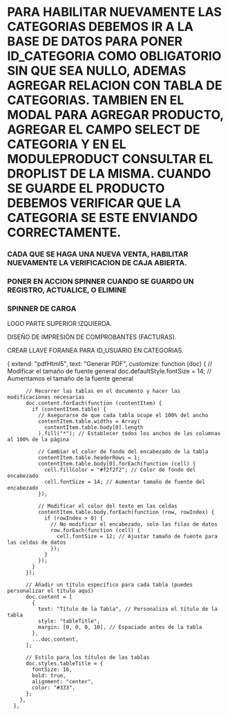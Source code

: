 # PARA HABILITAR NUEVAMENTE LAS CATEGORIAS DEBEMOS IR A LA BASE DE DATOS PARA PONER ID_CATEGORIA COMO OBLIGATORIO SIN QUE SEA NULLO, ADEMAS AGREGAR RELACION CON TABLA DE CATEGORIAS. TAMBIEN EN EL MODAL PARA AGREGAR PRODUCTO, AGREGAR EL CAMPO SELECT DE CATEGORIA Y EN EL MODULEPRODUCT CONSULTAR EL DROPLIST DE LA MISMA. CUANDO SE GUARDE EL PRODUCTO DEBEMOS VERIFICAR QUE LA CATEGORIA SE ESTE ENVIANDO CORRECTAMENTE.





### CADA QUE SE HAGA UNA NUEVA VENTA, HABILITAR NUEVAMENTE LA VERIFICACION DE CAJA ABIERTA.
### PONER EN ACCION SPINNER CUANDO SE GUARDO UN REGISTRO, ACTUALICE, O ELIMINE 
### SPINNER DE CARGA


LOGO PARTE SUPERIOR IZQUIERDA.

DISEÑO DE IMPRESIÓN DE COMPROBANTES (FACTURAS).






CREAR LLAVE FORANEA PARA ID_USUARIO EN CATEGORIAS.




 {
        extend: "pdfHtml5",
        text: "Generar PDF",
        customize: function (doc) {
          // Modificar el tamaño de fuente general
          doc.defaultStyle.fontSize = 14; // Aumentamos el tamaño de la fuente general

          // Recorrer las tablas en el documento y hacer las modificaciones necesarias
          doc.content.forEach(function (contentItem) {
            if (contentItem.table) {
              // Asegurarse de que cada tabla ocupe el 100% del ancho
              contentItem.table.widths = Array(
                contentItem.table.body[0].length
              ).fill("*"); // Establecer todos los anchos de las columnas al 100% de la página

              // Cambiar el color de fondo del encabezado de la tabla
              contentItem.table.headerRows = 1;
              contentItem.table.body[0].forEach(function (cell) {
                cell.fillColor = "#f2f2f2"; // Color de fondo del encabezado
                cell.fontSize = 14; // Aumentar tamaño de fuente del encabezado
              });

              // Modificar el color del texto en las celdas
              contentItem.table.body.forEach(function (row, rowIndex) {
                if (rowIndex > 0) {
                  // No modificar el encabezado, solo las filas de datos
                  row.forEach(function (cell) {
                    cell.fontSize = 12; // Ajustar tamaño de fuente para las celdas de datos
                  });
                }
              });
            }
          });

          // Añadir un título específico para cada tabla (puedes personalizar el título aquí)
          doc.content = [
            {
              text: "Título de la Tabla", // Personaliza el título de la tabla
              style: "tableTitle",
              margin: [0, 0, 0, 10], // Espaciado antes de la tabla
            },
            ...doc.content,
          ];

          // Estilo para los títulos de las tablas
          doc.styles.tableTitle = {
            fontSize: 16,
            bold: true,
            alignment: "center",
            color: "#333",
          };
        },
      },